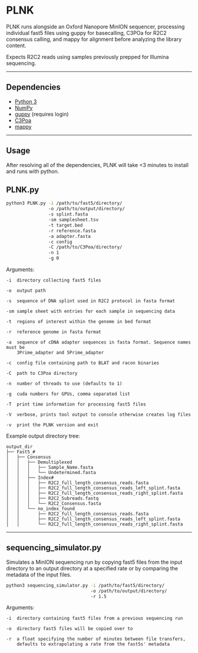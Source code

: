 # PLNK
PLNK runs alongside an Oxford Nanopore MinION sequencer, processing individual fast5 files using guppy for basecalling, C3POa for R2C2 consensus calling, and mappy for alignment before analyzing the library content.

Expects R2C2 reads using samples previously prepped for Illumina sequencing. 

--------------------------------------------------------------------------------

## Dependencies

- [Python 3](https://www.python.org/downloads/)
- [NumPy](https://pypi.org/project/numpy/)
- [guppy](https://community.nanoporetech.com/downloads) (requires login)
- [C3Poa](https://github.com/christopher-vollmers/C3POa)
- [mappy](https://pypi.org/project/mappy/)

--------------------------------------------------------------------------------

## Usage

After resolving all of the dependencies, PLNK will take <3 minutes to install and runs with python.

## PLNK.py

```bash
python3 PLNK.py -i /path/to/fast5/directory/ 
                -o /path/to/output/directory/ 
                -s splint.fasta 
                -sm samplesheet.tsv
                -t target.bed
                -r reference.fasta
                -a adapter.fasta
                -c config 
                -C /path/to/C3Poa/directory/
                -n 1
                -g 0 
```

Arguments:
```
-i  directory collecting fast5 files

-o  output path

-s  sequence of DNA splint used in R2C2 protocol in fasta format

-sm sample sheet with entries for each sample in sequencing data

-t  regions of interest within the genome in bed format

-r  reference genome in fasta format

-a  sequence of cDNA adapter sequences in fasta format. Sequence names must be
    3Prime_adapter and 5Prime_adapter

-c  config file containing path to BLAT and racon binaries

-C  path to C3Poa directory

-n  number of threads to use (defaults to 1)

-g  cuda numbers for GPUs, comma separated list

-T  print time information for processing fast5 files

-V  verbose, prints tool output to console otherwise creates log files

-v  print the PLNK version and exit
```

Example output directory tree:
```
output_dir
├── Fast5_# 
│   ├── Consensus
│   │   ├── Demultiplexed
│   │   │   ├── Sample_Name.fasta
│   │   │   └── Undetermined.fasta
│   │   ├── Index#
│   │   │   ├── R2C2_full_length_consensus_reads.fasta
│   │   │   ├── R2C2_full_length_consensus_reads_left_splint.fasta
│   │   │   ├── R2C2_full_length_consensus_reads_right_splint.fasta
│   │   │   ├── R2C2_Subreads.fastq
│   │   │   └── R2C2_Consensus.fasta
│   │   └── no_index_found
│   │       ├── R2C2_full_length_consensus_reads.fasta
│   │       ├── R2C2_full_length_consensus_reads_left_splint.fasta
│   │       └── R2C2_full_length_consensus_reads_right_splint.fasta
```
--------------------------------------------------------------------------------

## sequencing_simulator.py

Simulates a MinION sequencing run by copying fast5 files from the input directory to an 
output directory at a specified rate or by comparing the metadata of the input files.

```bash
python3 sequencing_simulator.py -i /path/to/fast5/directory/ 
                                -o /path/to/output/directory/ 
                                -r 1.5  
```
Arguments:
```
-i  directory containing fast5 files from a previous sequencing run

-o  directory fast5 files will be copied over to

-r  a float specifying the number of minutes between file transfers, 
    defaults to extrapolating a rate from the fast5s' metadata
```
